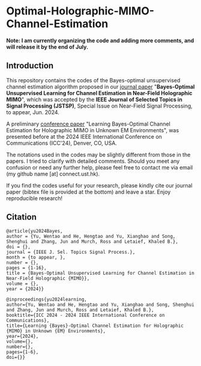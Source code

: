 # Optimal-Holographic-MIMO-Channel-Estimation

**Note: I am currently organizing the code and adding more comments, and will release it by the end of July.**

## Introduction

This repository contains the codes of the Bayes-optimal unsupervised channel estimation algorithm proposed in our [journal paper](https://arxiv.org/abs/2312.10438) "**Bayes-Optimal Unsupervised Learning for Channel Estimation in Near-Field Holographic MIMO**", which was accepted by the **IEEE Journal of Selected Topics in Signal Processing (JSTSP)**, Special Issue on Near-Field Signal Processing, to appear, Jun. 2024. 

A preliminary [conference paper](https://arxiv.org/abs/2311.07908) "Learning Bayes-Optimal Channel Estimation for Holographic MIMO in Unknown EM Environments", was presented before at the 2024 IEEE International Conference on Communications (ICC'24), Denver, CO, USA.

The notations used in the codes may be slightly different from those in the papers. I tried to clarify with detailed comments. Should you meet any confusion or need any further help, please feel free to contact me via email (my github name [at] connect.ust.hk).

If you find the codes useful for your research, please kindly cite our journal paper (bibtex file is provided at the bottom) and leave a star. Enjoy reproducible research!

## Citation

```
@article{yu2024Bayes,
author = {Yu, Wentao and He, Hengtao and Yu, Xianghao and Song, Shenghui and Zhang, Jun and Murch, Ross and Letaief, Khaled B.},
doi = {},
journal = {IEEE J. Sel. Topics Signal Process.},
month = {to appear, },
number = {},
pages = {1-16},
title = {Bayes-Optimal Unsupervised Learning for Channel Estimation in Near-Field Holographic {MIMO}},
volume = {},
year = {2024}}

@inproceedings{yu2024learning,
author={Yu, Wentao and He, Hengtao and Yu, Xianghao and Song, Shenghui and Zhang, Jun and Murch, Ross and Letaief, Khaled B.},
booktitle={ICC 2024 - 2024 IEEE International Conference on Communications}, 
title={Learning {Bayes}-Optimal Channel Estimation for Holographic {MIMO} in Unknown {EM} Environments}, 
year={2024},
volume={},
number={},
pages={1-6},
doi={}}
```

